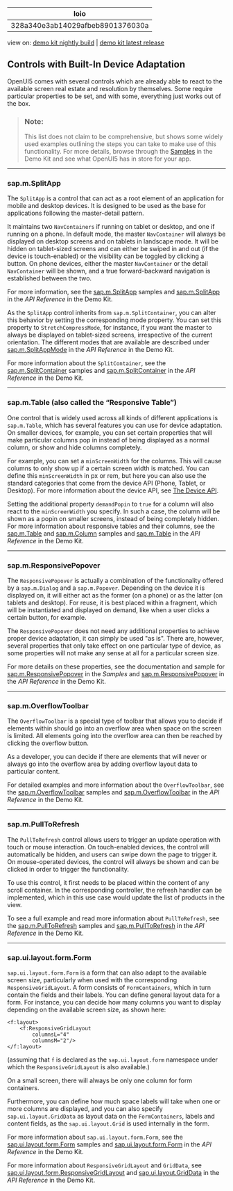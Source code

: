 <!-- loio328a340e3ab14029afbeb8901376030a -->

| loio |
| -----|
| 328a340e3ab14029afbeb8901376030a |

<div id="loio">

view on: [demo kit nightly build](https://openui5nightly.hana.ondemand.com/#/topic/328a340e3ab14029afbeb8901376030a) | [demo kit latest release](https://openui5.hana.ondemand.com/#/topic/328a340e3ab14029afbeb8901376030a)</div>

## Controls with Built-In Device Adaptation

OpenUI5 comes with several controls which are already able to react to the available screen real estate and resolution by themselves. Some require particular properties to be set, and with some, everything just works out of the box.

> ### Note:  
> This list does not claim to be comprehensive, but shows some widely used examples outlining the steps you can take to make use of this functionality. For more details, browse through the [Samples](https://openui5.hana.ondemand.com/explored.html) in the Demo Kit and see what OpenUI5 has in store for your app.

***

### sap.m.SplitApp

The `SplitApp` is a control that can act as a root element of an application for mobile and desktop devices. It is designed to be used as the base for applications following the master-detail pattern.

It maintains two `NavContainers` if running on tablet or desktop, and one if running on a phone. In default mode, the master `NavContainer` will always be displayed on desktop screens and on tablets in landscape mode. It will be hidden on tablet-sized screens and can either be swiped in and out \(if the device is touch-enabled\) or the visibility can be toggled by clicking a button. On phone devices, either the master `NavContainer` or the detail `NavContainer` will be shown, and a true forward-backward navigation is established between the two.

For more information, see the [sap.m.SplitApp](https://openui5.hana.ondemand.com/explored.html#/entity/sap.m.SplitApp/samples) samples and [sap.m.SplitApp](https://openui5.hana.ondemand.com/#docs/api/symbols/sap.m.SplitApp.html) in the *API Reference* in the Demo Kit.

As the `SplitApp` control inherits from `sap.m.SplitContainer`, you can alter this behavior by setting the corresponding mode property. You can set this property to `StretchCompressMode`, for instance, if you want the master to always be displayed on tablet-sized screens, irrespective of the current orientation. The different modes that are available are described under [sap.m.SplitAppMode](https://openui5.hana.ondemand.com/#docs/api/symbols/sap.m.SplitAppMode.html) in the *API Reference* in the Demo Kit.

For more information about the `SplitContainer`, see the [sap.m.SplitContainer](https://openui5.hana.ondemand.com/explored.html#/entity/sap.m.SplitContainer/samples) samples and [sap.m.SplitContainer](https://openui5.hana.ondemand.com/#docs/api/symbols/sap.m.SplitContainer.html) in the *API Reference* in the Demo Kit.

***

### sap.m.Table \(also called the “Responsive Table”\)

One control that is widely used across all kinds of different applications is `sap.m.Table`, which has several features you can use for device adaptation. On smaller devices, for example, you can set certain properties that will make particular columns pop in instead of being displayed as a normal column, or show and hide columns completely.

For example, you can set a `minScreenWidth` for the columns. This will cause columns to only show up if a certain screen width is matched. You can define this `minScreenWidth` in px or rem, but here you can also use the standard categories that come from the device API \(Phone, Tablet, or Desktop\). For more information about the device API, see [The Device API](The_Device_API_69a8e46.md).

Setting the additional property `demandPopin` to `true` for a column will also react to the `minScreenWidth` you specify. In such a case, the column will be shown as a popin on smaller screens, instead of being completely hidden. For more information about responsive tables and their columns, see the [sap.m.Table](https://openui5.hana.ondemand.com/explored.html#/entity/sap.m.Table/samples) and [sap.m.Column](https://openui5.hana.ondemand.com/explored.html#/entity/sap.m.Column/samples) samples and [sap.m.Table](https://openui5.hana.ondemand.com/#docs/api/symbols/sap.m.Table.html) in the *API Reference* in the Demo Kit.

***

### sap.m.ResponsivePopover

The `ResponsivePopover` is actually a combination of the functionality offered by a `sap.m.Dialog` and a `sap.m.Popover`. Depending on the device it is displayed on, it will either act as the former \(on a phone\) or as the latter \(on tablets and desktop\). For reuse, it is best placed within a fragment, which will be instantiated and displayed on demand, like when a user clicks a certain button, for example.

The `ResponsivePopover` does not need any additional properties to achieve proper device adaptation, it can simply be used "as is". There are, however, several properties that only take effect on one particular type of device, as some properties will not make any sense at all for a particular screen size.

For more details on these properties, see the documentation and sample for [sap.m.ResponsivePopover](https://openui5.hana.ondemand.com/explored.html#/entity/sap.m.ResponsivePopover/samples) in the *Samples* and [sap.m.ResponsivePopover](https://openui5.hana.ondemand.com/#docs/api/symbols/sap.m.ResponsivePopover.html) in the *API Reference* in the Demo Kit.

***

### sap.m.OverflowToolbar

The `OverflowToolbar` is a special type of toolbar that allows you to decide if elements within should go into an overflow area when space on the screen is limited. All elements going into the overflow area can then be reached by clicking the overflow button.

As a developer, you can decide if there are elements that will never or always go into the overflow area by adding overflow layout data to particular content.

For detailed examples and more information about the `OverflowToolbar`, see the [sap.m.OverflowToolbar](https://openui5.hana.ondemand.com/explored.html#/entity/sap.m.OverflowToolbar/samples) samples and [sap.m.OverflowToolbar](https://openui5.hana.ondemand.com/#docs/api/symbols/sap.m.OverflowToolbar.html) in the *API Reference* in the Demo Kit.

***

### sap.m.PullToRefresh

The `PullToRefresh` control allows users to trigger an update operation with touch or mouse interaction. On touch-enabled devices, the control will automatically be hidden, and users can swipe down the page to trigger it. On mouse-operated devices, the control will always be shown and can be clicked in order to trigger the functionality.

To use this control, it first needs to be placed within the content of any scroll container. In the corresponding controller, the refresh handler can be implemented, which in this use case would update the list of products in the view.

To see a full example and read more information about `PullToRefresh`, see the [sap.m.PullToRefresh](https://openui5.hana.ondemand.com/explored.html#/entity/sap.m.PullToRefresh/samples) samples and [sap.m.PullToRefresh](https://openui5.hana.ondemand.com/#docs/api/symbols/sap.m.PullToRefresh.html) in the *API Reference* in the Demo Kit.

***

### sap.ui.layout.form.Form

`sap.ui.layout.form.Form` is a form that can also adapt to the available screen size, particularly when used with the corresponding `ResponsiveGridLayout`. A form consists of `FormContainers`, which in turn contain the fields and their labels. You can define general layout data for a form. For instance, you can decide how many columns you want to display depending on the available screen size, as shown here:

```
<f:layout>
	<f:ResponsiveGridLayout
		columnsL="4"
		columnsM="2"/>
</f:layout>
```

\(assuming that `f` is declared as the `sap.ui.layout.form` namespace under which the `ResponsiveGridLayout` is also available.\)

On a small screen, there will always be only one column for form containers.

Furthermore, you can define how much space labels will take when one or more columns are displayed, and you can also specify `sap.ui.layout.GridData` as layout data on the `FormContainers`, labels and content fields, as the `sap.ui.layout.Grid` is used internally in the form.

For more information about `sap.ui.layout.form.Form`, see the [sap.ui.layout.form.Form](https://openui5.hana.ondemand.com/explored.html#/entity/sap.ui.layout.form.Form/samples) samples and [sap.ui.layout.form.Form](https://openui5.hana.ondemand.com/#docs/api/symbols/sap.ui.layout.form.Form.html) in the *API Reference* in the Demo Kit.

For more information about `ResponsiveGridLayout` and `GridData`, see [sap.ui.layout.form.ResponsiveGridLayout](https://openui5.hana.ondemand.com/#docs/api/symbols/sap.ui.layout.form.ResponsiveGridLayout.html) and [sap.ui.layout.GridData](https://openui5.hana.ondemand.com/#docs/api/symbols/sap.ui.layout.GridData.html) in the *API Reference* in the Demo Kit.

